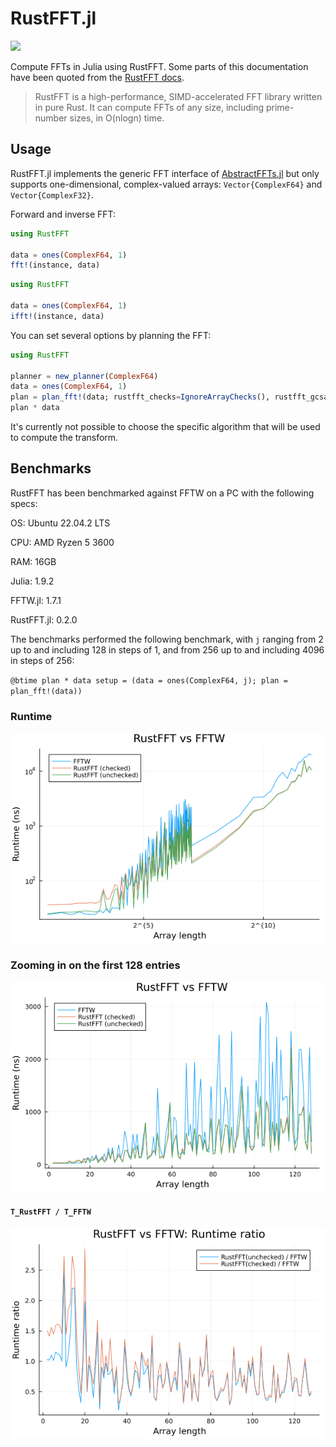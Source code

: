 # RustFFT.jl

[![](https://img.shields.io/badge/Documentation-dev-blue.svg)](https://taaitaaiger.github.io/RustFFT.jl/dev/)

Compute FFTs in Julia using RustFFT. Some parts of this documentation have been quoted from the [RustFFT docs](https://docs.rs/rustfft/latest/rustfft/).

> RustFFT is a high-performance, SIMD-accelerated FFT library written in pure Rust. It can compute FFTs of any size, including prime-number sizes, in O(nlogn) time.

## Usage

RustFFT.jl implements the generic FFT interface of [AbstractFFTs.jl](https://juliamath.github.io/AbstractFFTs.jl/stable/api/#Public-Interface-1) but only supports one-dimensional, complex-valued arrays: `Vector{ComplexF64}` and `Vector{ComplexF32}`.

Forward and inverse FFT:

```julia
using RustFFT

data = ones(ComplexF64, 1)
fft!(instance, data)
```

```julia
using RustFFT

data = ones(ComplexF64, 1)
ifft!(instance, data)
```

You can set several options by planning the FFT:

```julia
using RustFFT

planner = new_planner(ComplexF64)
data = ones(ComplexF64, 1)
plan = plan_fft!(data; rustfft_checks=IgnoreArrayChecks(), rustfft_gcsafe=GcSafe(), rustfft_planner=planner)
plan * data
```

It's currently not possible to choose the specific algorithm that will be used to compute the transform.

## Benchmarks

RustFFT has been benchmarked against FFTW on a PC with the following specs:

OS: Ubuntu 22.04.2 LTS

CPU: AMD Ryzen 5 3600

RAM: 16GB

Julia: 1.9.2

FFTW.jl: 1.7.1

RustFFT.jl: 0.2.0

The benchmarks performed the following benchmark, with `j` ranging from 2 up to and including 128 in steps of 1, and from 256 up to and including 4096 in steps of 256:

`@btime plan * data setup = (data = ones(ComplexF64, j); plan = plan_fft!(data))`

### Runtime

![](./comparison.png)

### Zooming in on the first 128 entries

![](./comparison_128.png)

#### `T_RustFFT / T_FFTW`

![](./comparison_ratio.png)
